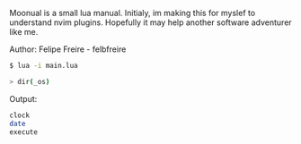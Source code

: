 Moonual is a small lua manual. Initialy, im making this for myslef to understand
nvim plugins. Hopefully it may help another software adventurer like me.

Author: Felipe Freire - felbfreire


```bash
$ lua -i main.lua

> dir(_os)
```

Output:
```bash
clock
date
execute
```
